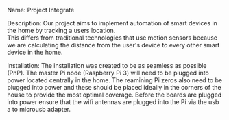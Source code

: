 Name:
Project Integrate

Description:
Our project aims to implement automation of smart devices in the home by tracking a users location.  
This differs from traditional technologies that use motion sensors because we are calculating the distance from the user's device to every other smart device in the home.


Installation:
The installation was created to be as seamless as possible (PnP).  The master Pi node (Raspberry Pi 3) will need to be plugged into power located centrally in the home.
The reamining Pi zeros also need to be plugged into power and these should be placed ideally in the corners of the house to provide the most optimal coverage.  Before the 
boards are plugged into power ensure that the wifi antennas are plugged into the Pi via the usb a to microusb adapter.
